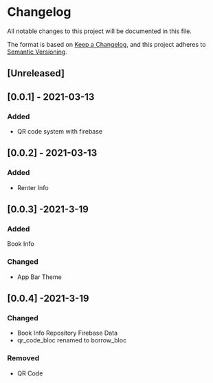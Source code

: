 # Changelog
All notable changes to this project will be documented in this file.

The format is based on [Keep a Changelog](https://keepachangelog.com/en/1.0.0/),
and this project adheres to [Semantic Versioning](https://semver.org/spec/v2.0.0.html).

## [Unreleased]

## [0.0.1] - 2021-03-13
### Added
- QR code system with firebase

## [0.0.2] - 2021-03-13
### Added
- Renter Info

## [0.0.3] -2021-3-19
### Added
Book Info
### Changed
- App Bar Theme

## [0.0.4] -2021-3-19
### Changed
- Book Info Repository Firebase Data
- qr_code_bloc renamed to borrow_bloc
### Removed
- QR Code
 
